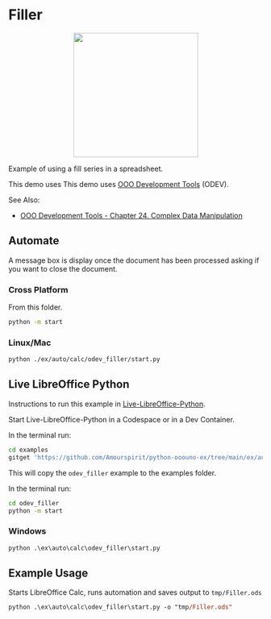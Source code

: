 # Filler

<p align="center">
<img src="https://user-images.githubusercontent.com/4193389/204039084-db5f7e1b-9aab-4525-875b-dbdab22b7b13.png" width="247" height="247">
</p>

Example of using a fill series in a spreadsheet.

This demo uses This demo uses [OOO Development Tools] (ODEV).

See Also:

- [OOO Development Tools - Chapter 24. Complex Data Manipulation](https://python-ooo-dev-tools.readthedocs.io/en/latest/odev/part4/chapter24.html)

## Automate

A message box is display once the document has been processed asking if you want to close the document.

### Cross Platform

From this folder.

```sh
python -m start
```

### Linux/Mac

```sh
python ./ex/auto/calc/odev_filler/start.py
```

## Live LibreOffice Python

Instructions to run this example in [Live-LibreOffice-Python](https://github.com/Amourspirit/live-libreoffice-python).

Start Live-LibreOffice-Python in a Codespace or in a Dev Container.

In the terminal run:

```bash
cd examples
gitget 'https://github.com/Amourspirit/python-ooouno-ex/tree/main/ex/auto/calc/odev_filler'
```

This will copy the `odev_filler` example to the examples folder.

In the terminal run:

```bash
cd odev_filler
python -m start
```


### Windows

```ps
python .\ex\auto\calc\odev_filler\start.py
```

## Example Usage

Starts LibreOffice Calc, runs automation and saves output to `tmp/Filler.ods`

```ps
python .\ex\auto\calc\odev_filler\start.py -o "tmp/Filler.ods"
```

[OOO Development Tools]: https://python-ooo-dev-tools.readthedocs.io/en/latest/
